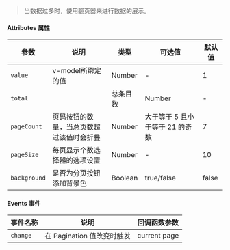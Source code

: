 > 当数据过多时，使用翻页器来进行数据的展示。

#### Attributes 属性

参数 | 说明 | 类型 | 可选值 | 默认值
--- | --- | --- | --- | ---
`value` | v-model所绑定的值 | Number | - | 1
`total` |  | 总条目数 | Number | -
`pageCount` | 页码按钮的数量，当总页数超过该值时会折叠 | Number | 大于等于 5 且小于等于 21 的奇数 | 7
`pageSize` | 每页显示个数选择器的选项设置 | Number | - | 10
`background` | 是否为分页按钮添加背景色 | Boolean | true/false | false

#### Events 事件

事件名称 | 说明 | 回调函数参数
--- | --- | --- | 
`change` | 在 Pagination 值改变时触发 | current page